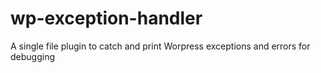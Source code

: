 # wp-exception-handler
A single file plugin to catch and print Worpress exceptions and errors for debugging
